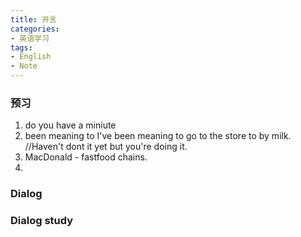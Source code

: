 ```yaml
---
title: 开言
categories:
- 英语学习
tags: 
- English
- Note
---
```



### 预习
1. do you have a miniute
2. been meaning to
	I've been meaning to go to the store to by milk.
	//Haven't dont it yet but you're doing it.
3. MacDonald  - fastfood chains.
4. 


### Dialog

### Dialog study
